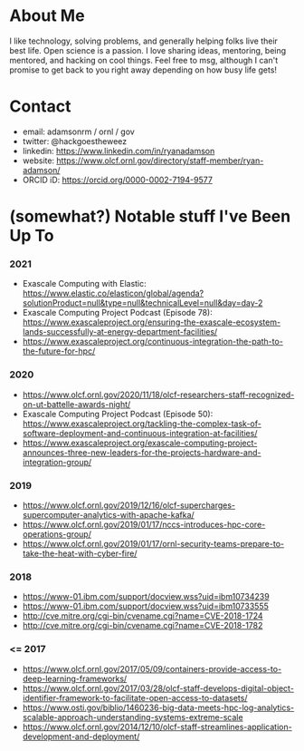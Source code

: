 <!--
**rmadamson/rmadamson** is a ✨ _special_ ✨ repository because its `README.md` (this file) appears on your GitHub profile.

Here are some ideas to get you started:

- 🔭 I’m currently working on ...
- 🌱 I’m currently learning ...
- 👯 I’m looking to collaborate on ...
- 🤔 I’m looking for help with ...
- 💬 Ask me about ...
- 📫 How to reach me: ...
- 😄 Pronouns: ...
- ⚡ Fun fact: ...
-->

# About Me

I like technology, solving problems, and generally helping folks live their best life.  Open science is a passion.  I love sharing ideas, mentoring, being mentored, and hacking on cool things.  Feel free to msg, although I can't promise to get back to you right away depending on how busy life gets!

# Contact
  - email: adamsonrm / ornl / gov
  - twitter: @hackgoestheweez
  - linkedin: https://www.linkedin.com/in/ryanadamson
  - website: https://www.olcf.ornl.gov/directory/staff-member/ryan-adamson/
  - ORCID iD: https://orcid.org/0000-0002-7194-9577

# (somewhat?) Notable stuff I've Been Up To
### 2021 ###
  - Exascale Computing with Elastic: https://www.elastic.co/elasticon/global/agenda?solutionProduct=null&type=null&technicalLevel=null&day=day-2
  - Exascale Computing Project Podcast (Episode 78): https://www.exascaleproject.org/ensuring-the-exascale-ecosystem-lands-successfully-at-energy-department-facilities/
  - https://www.exascaleproject.org/continuous-integration-the-path-to-the-future-for-hpc/
### 2020 ###
  - https://www.olcf.ornl.gov/2020/11/18/olcf-researchers-staff-recognized-on-ut-battelle-awards-night/
  - Exascale Computing Project Podcast (Episode 50): https://www.exascaleproject.org/tackling-the-complex-task-of-software-deployment-and-continuous-integration-at-facilities/
  - https://www.exascaleproject.org/exascale-computing-project-announces-three-new-leaders-for-the-projects-hardware-and-integration-group/
### 2019 ###
  - https://www.olcf.ornl.gov/2019/12/16/olcf-supercharges-supercomputer-analytics-with-apache-kafka/
  - https://www.olcf.ornl.gov/2019/01/17/nccs-introduces-hpc-core-operations-group/
  - https://www.olcf.ornl.gov/2019/01/17/ornl-security-teams-prepare-to-take-the-heat-with-cyber-fire/
### 2018 ###
  - https://www-01.ibm.com/support/docview.wss?uid=ibm10734239
  - https://www-01.ibm.com/support/docview.wss?uid=ibm10733555
  - http://cve.mitre.org/cgi-bin/cvename.cgi?name=CVE-2018-1724
  - http://cve.mitre.org/cgi-bin/cvename.cgi?name=CVE-2018-1782
### <= 2017 ###
  - https://www.olcf.ornl.gov/2017/05/09/containers-provide-access-to-deep-learning-frameworks/
  - https://www.olcf.ornl.gov/2017/03/28/olcf-staff-develops-digital-object-identifier-framework-to-facilitate-open-access-to-datasets/
  - https://www.osti.gov/biblio/1460236-big-data-meets-hpc-log-analytics-scalable-approach-understanding-systems-extreme-scale
  - https://www.olcf.ornl.gov/2014/12/10/olcf-staff-streamlines-application-development-and-deployment/

